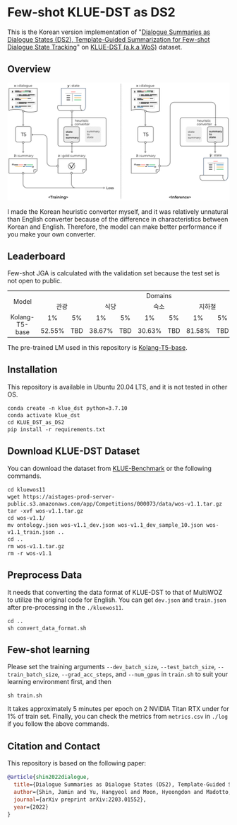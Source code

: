 # Few-shot KLUE-DST as DS2
This is the Korean version implementation of "[Dialogue Summaries as Dialogue States (DS2), Template-Guided Summarization for Few-shot Dialogue State Tracking](https://arxiv.org/pdf/2203.01552.pdf)" on [KLUE-DST (a.k.a WoS)](https://github.com/KLUE-benchmark/KLUE) dataset.

## Overview
<p align="center">
<img src="./ds2_1.png">
</p>
I made the Korean heuristic converter myself, and it was relatively unnatural than English converter because of the difference in characteristics between Korean and English. Therefore, the model can make better performance if you make your own converter.

## Leaderboard
Few-shot JGA is calculated with the validation set because the test set is not open to public.

<table>
  <tr>
    <td rowspan="2" align="center"> Model</td>
    <td colspan="10" align="center"> Domains</td>
  </tr>
  <tr>
    <td colspan="2" align="center"> 관광</td>
    <td colspan="2" align="center"> 식당</td>
    <td colspan="2" align="center"> 숙소</td>
    <td colspan="2" align="center"> 지하철</td>
    <td colspan="2" align="center"> 택시</td>
  </tr>
  <tr>
    <td rowspan="2" align="center"> Kolang-T5-base </td>
    <td align="center"> 1% </td>
    <td align="center"> 5% </td>
    <td align="center"> 1% </td>
    <td align="center"> 5% </td>
    <td align="center"> 1% </td>
    <td align="center"> 5% </td>
    <td align="center"> 1% </td>
    <td align="center"> 5% </td>
    <td align="center"> 1% </td>
    <td align="center"> 5% </td>
  </tr>
  <tr>
    <td> 52.55% </td>
    <td> TBD </td>
    <td> 38.67% </td>
    <td> TBD </td>
    <td> 30.63% </td>
    <td> TBD </td>
    <td> 81.58% </td>
    <td> TBD </td>
    <td> 44.93% </td>
    <td> TBD </td>
  </tr>
</table>

The pre-trained LM used in this repository is [Kolang-T5-base](https://github.com/seujung/kolang-t5-base).

## Installation
This repository is available in Ubuntu 20.04 LTS, and it is not tested in other OS.
```
conda create -n klue_dst python=3.7.10
conda activate klue_dst
cd KLUE_DST_as_DS2
pip install -r requirements.txt
```

## Download KLUE-DST Dataset
You can download the dataset from [KLUE-Benchmark](https://klue-benchmark.com/tasks/73/data/download) or the
following commands.

```
cd kluewos11
wget https://aistages-prod-server-public.s3.amazonaws.com/app/Competitions/000073/data/wos-v1.1.tar.gz
tar -xvf wos-v1.1.tar.gz
cd wos-v1.1/
mv ontology.json wos-v1.1_dev.json wos-v1.1_dev_sample_10.json wos-v1.1_train.json ..
cd ..
rm wos-v1.1.tar.gz
rm -r wos-v1.1
```

## Preprocess Data
It needs that converting the data format of KLUE-DST to that of MultiWOZ to utilize the original code for English. You can get `dev.json` and `train.json` after pre-processing in the `./kluewos11`.
```
cd ..
sh convert_data_format.sh
```

## Few-shot learning
Please set the training arguments `--dev_batch_size`, `--test_batch_size`, `--train_batch_size`, `--grad_acc_steps`, and `--num_gpus` in `train.sh` to suit your learning environment first, and then
```
sh train.sh
```
It takes approximately 5 minutes per epoch on 2 NVIDIA Titan RTX under for 1% of train set.
Finally, you can check the metrics from `metrics.csv` in `./log` if you follow the above commands.

## Citation and Contact
This repository is based on the following paper:
```bib
@article{shin2022dialogue,
  title={Dialogue Summaries as Dialogue States (DS2), Template-Guided Summarization for Few-shot Dialogue State Tracking},
  author={Shin, Jamin and Yu, Hangyeol and Moon, Hyeongdon and Madotto, Andrea and Park, Juneyoung},
  journal={arXiv preprint arXiv:2203.01552},
  year={2022}
}
```
